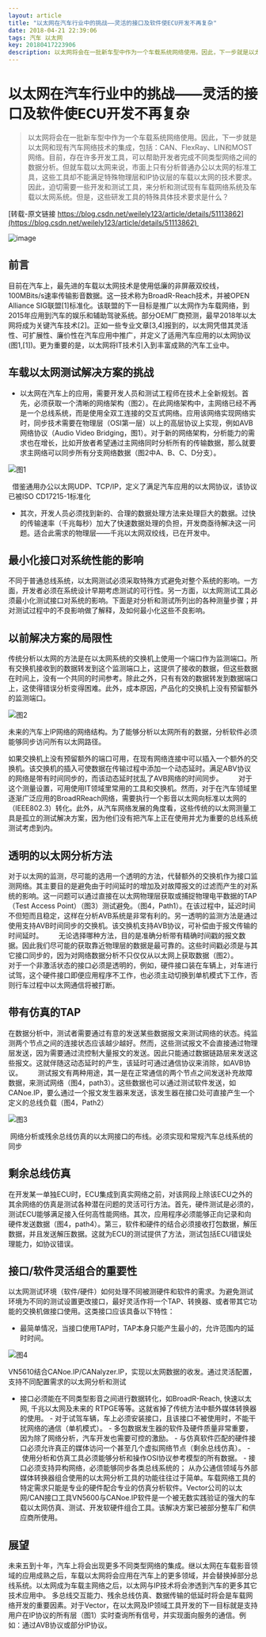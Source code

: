 ```yaml
---
layout: article
title: "以太网在汽车行业中的挑战——灵活的接口及软件使ECU开发不再复杂"
date: 2018-04-21 22:39:06
tags: 汽车 以太网
key: 20180417223906
description: 以太网将会在一批新车型中作为一个车载系统网络使用。因此，下一步就是以太网和现有汽车网络技术的集成，包括：CAN、FlexRay、LIN和MOST网络。目前，存在许多开发工具，可以帮助开发者完成不同类型网络之间的数据分析。但就车载以太网来说，市面上只有分析普通办公以太网的标准工具，这些工具却不能满足特殊物理层和IP协议层的车载以太网的技术要求
---
```


# 以太网在汽车行业中的挑战——灵活的接口及软件使ECU开发不再复杂

> 以太网将会在一批新车型中作为一个车载系统网络使用。因此，下一步就是以太网和现有汽车网络技术的集成，包括：CAN、FlexRay、LIN和MOST网络。目前，存在许多开发工具，可以帮助开发者完成不同类型网络之间的数据分析。但就车载以太网来说，市面上只有分析普通办公以太网的标准工具，这些工具却不能满足特殊物理层和IP协议层的车载以太网的技术要求。因此，迫切需要一些开发和测试工具，来分析和测试现有车载网络系统及车载以太网系统。但是，这些研发工具的特殊具体技术要求是什么？

[转载-原文链接 https://blog.csdn.net/weilely123/article/details/51113862](https://blog.csdn.net/weilely123/article/details/51113862) 

![image](http://upload-images.jianshu.io/upload_images/4938916-0a802b0450972d45.jpg?imageMogr2/auto-orient/strip%7CimageView2/2/w/1240)

## 前言
目前在汽车上，最先进的车载以太网技术是使用低廉的非屏蔽双绞线， 100MBits/s速率传输影音数据。这一技术称为BroadR-Reach技术，并被OPEN Alliance SIG联盟[1]标准化。该联盟的下一目标是推广以太网作为车载网络，到2015年应用到汽车的娱乐和辅助驾驶系统。部分OEM厂商预测，最早2018年以太网将成为关键汽车技术[2]。正如一些专业文章[3,4]报到的，以太网凭借其灵活性、可扩展性、廉价性在汽车应用中推广，并定义了适用汽车应用的以太网协议(图1,[1])。更为重要的是，以太网将IT技术引入到丰富成熟的汽车工业中。
## 车载以太网测试解决方案的挑战
- 以太网在汽车上的应用，需要开发人员和测试工程师在技术上全新规划。首先，必须获取一个清晰的网络架构（图2）。在此网络架构中，主网络已经不再是一个总线系统，而是使用全双工连接的交互式网络。应用该网络实现网络实时，同步技术需要在物理层（OSI第一层）以上的高层协议上实现，例如AVB网络协议（Audio Video Bridging，图1）。对于新的网络架构，分析能力的需求也在增长，比如开放者希望通过主网络同时分析所有的传输数据，那么就要求主网络可以同步所有分支网络数据（图2中A、B、C、D分支）。

![图1](http://upload-images.jianshu.io/upload_images/4938916-fd82fdbdb7989413.jpg?imageMogr2/auto-orient/strip%7CimageView2/2/w/1240)

  
借鉴通用办公以太网UDP、TCP/IP，定义了满足汽车应用的以太网协议，该协议已被ISO CD17215-1标准化

- 其次，开发人员必须找到新的、合理的数据处理方法来处理巨大的数据。过快的传输速率（千兆每秒）加大了快速数据处理的负担，开发商亟待解决这一问题。适合此需求的物理层——千兆以太网双绞线，已在开发中。
## 最小化接口对系统性能的影响
不同于普通总线系统，以太网测试必须采取特殊方式避免对整个系统的影响。一方面，开发者必须在系统设计早期考虑测试的可行性。另一方面，以太网测试工具必须最小化测试接口对系统的影响。下面是对分析和测试所列出的各种测量步骤；并对测试过程中的不良影响做了解释，及如何最小化这些不良影响。
## 以前解决方案的局限性
传统分析以太网的方法是在以太网系统的交换机上使用一个端口作为监测端口。所有交换机接收到的数据转发到这个监测端口上，这提供了接收的数据，但这些数据在时间上，没有一个共同的时间参考。除此之外，只有有效的数据转发到数据端口上，这使得错误分析变得困难。此外，成本原因，产品化的交换机上没有预留额外的监测端口。

![图2](http://upload-images.jianshu.io/upload_images/4938916-d9fba65f4dc9f64f.jpg?imageMogr2/auto-orient/strip%7CimageView2/2/w/1240)

未来的汽车上IP网络的网络结构。为了能够分析以太网所有的数据，分析软件必须能够同步访问所有以太网路径。

如果交换机上没有预留额外的端口可用，在现有网络连接中可以插入一个额外的交换机。该交换机的插入可使数据在传输过程中添加一个动态延时。满足ABV协议的网络是带有时间同步的，而该动态延时扰乱了AVB网络的时间同步。
       对于这个测量设置，可用使用IT领域里常用的工具和交换机。然而，对于在汽车领域里逐渐广泛应用的BroadRReach网络，需要执行一个影音以太网向标准以太网的（IEEE802.3）转化。此外，从汽车网络发展的角度看，这些传统的以太网测量工具是孤立的测试解决方案，因为他们没有把汽车上正在使用并尤为重要的总线系统测试考虑到内。
## 透明的以太网分析方法
对于以太网的监测，尽可能的选用一个透明的方法，代替额外的交换机作为接口监测网络。其主要目的是避免由于时间延时的增加及对故障报文的过滤而产生的对系统的影响。这一问题可以通过直接在以太网物理层获取或捕捉物理电平数据的TAP（Test Access Point）（图3）测试避免。（图4，Path1）。在该过程中，延迟时间不但短而且稳定，这样在分析AVB系统是非常有利的。另一透明的监测方法是通过使用支持AVB时间同步的交换机。该交换机支持AVB协议，可补偿由于报文传输的时间延时。
       无论选择哪种方法，目的是准确分析带有精确时间戳的报文数据。因此我们尽可能的获取靠近物理层的数据是最可靠的。这些时间戳必须是与其它接口同步的，因为对网络数据分析不只仅仅从以太网上获取数据（图2）。
       对于一个非激活状态的接口必须是透明的，例如，硬件接口装在车辆上，对车进行试驾，这个硬件接口即便应用程序不工作，也必须主动切换到单机模式下工作，否则行车过程中以太网通信将被打断。

## 带有仿真的TAP
在数据分析中，测试者需要通过有意的发送某些数据报文来测试网络的状态。纯监测两个节点之间的连接状态应该越少越好。然而，这些测试报文不会直接通过物理层发送，因为需要通过流控制大量报文的发送。因此只能通过数据链路层来发送这些报文。这就伴随这动态延时的产生，该延时可通过通信协议来消除，如AVB协议。
       测试报文有两种用途，其一是在正常通信的两个节点之间发送补充故障数据，来测试网络（图4，path3）。这些数据也可以通过测试软件发送，如CANoe.IP，要么通过一个报文发生器来发送，该发生器在接口处可直接产生一个定义的总线负载（图4，Path2）

![图3](http://upload-images.jianshu.io/upload_images/4938916-aa9c5f3dce83544d.jpg?imageMogr2/auto-orient/strip%7CimageView2/2/w/1240)

 网络分析或残余总线仿真的以太网接口的布线。必须实现和常规汽车总线系统的同步

## 剩余总线仿真
在开发某一单独ECU时，ECU集成到真实网络之前，对该网段上除该ECU之外的其余网络的仿真是测试各种潜在问题的灵活可行方法。首先，硬件测试是必须的，测试ECU能够满足接入任何高性能网络。其次，应用程序必须能够正向记录和向硬件发送数据（图4，path4）。第三，软件和硬件的结合必须接收打包数据，解压数据，并且发送解压数据。这就为ECU的测试提供了方法，测试包括ECU错误处理能力，如协议错误。

## 接口/软件灵活组合的重要性
以太网测试环境（软件/硬件）如何处理不同被测硬件和软件的需求。为避免测试环境为不同的测试设置更改接口，最好灵活作将一个TAP、转换器、或者带其它功能的交换机做接口使用。这类接口应该具备以下特性：
- 最简单情况，当接口使用TAP时，TAP本身只能产生最小的，允许范围内的延时时间。

![图4](http://upload-images.jianshu.io/upload_images/4938916-a28d5408c6652704.jpg?imageMogr2/auto-orient/strip%7CimageView2/2/w/1240)

VN5610结合CANoe.IP/CANalyzer.IP，实现以太网数据的收发。通过灵活配置，支持不同配置需求的以太网分析和测试

- 接口必须能在不同类型影音之间进行数据转化，如BroadR-Reach, 快速以太网, 千兆以太网及未来的 RTPGE等等。这就省掉了传统方法中额外媒体转换器的使用。
- 对于试驾车辆，车上必须安装接口，且该接口不被使用时，不能干扰网络的通信（单机模式）。
- 多包数据发生器的软件及硬件质量非常重要，因为除了网络分析，汽车开发也需要可控的激励。
- 与仿真软件匹配的硬件接口必须允许真正的媒体访问一个甚至几个虚拟网络节点（剩余总线仿真）。
- 使用分析和仿真工具必须能够分析和操作OSI协议参考模型的所有数据。
- 接口必须支持异构网络，必须能够同步各类总线系统的；
从办公通信领域与外部媒体转换器组合使用的以太网分析工具的功能往往过于简单。车载网络工具的特定需求只能是专业的硬件配合专业的仿真分析软件。Vector公司的以太网/CAN接口工具VN5600与CANoe.IP软件是一个被无数实践验证的强大的车载以太网仿真、测试、开发软硬件组合工具。该解决方案已被部分整车厂和供应商所使用。

## 展望
未来五到十年，汽车上将会出现更多不同类型网络的集成。继以太网在车载影音领域的应用成熟之后，车载以太网将会应用在汽车上的更多领域，并会替换掉部分总线系统。以太网成为车载主网络之后，以太网与IP技术将会渗透到汽车的更多其它技术应用中。
多总线交互能力、残余总线仿真、数据传输的低延时将会是车载网络开发的重要因素。对于Vector，在以太网及IP领域工具开发的下一目标就是支持用户在IP协议的所有层（图1）实时查询所有信号，并实现面向服务的通信。例如：通过AVB协议或部分IP协议。
